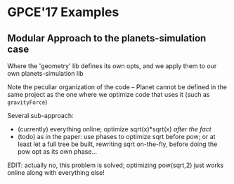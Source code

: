 # GPCE'17 Examples

## Modular Approach to the planets-simulation case

Where the 'geometry' lib defines its own opts, and we apply them to our own planets-simulation lib

Note the peculiar organization of the code – Planet cannot be defined in the same project as the one where we optimize code that uses it (such as `gravityForce`)

Several sub-approach: 
 * (currently) everything online; optimize sqrt(x)*sqrt(x) _after the fact_
 * (todo) as in the paper: use phases to optimize sqrt before pow;
 or at least let a full tree be built, rewriting sqrt on-the-fly, before doing the pow opt as its own phase...

EDIT: actually no, this problem is solved; optimizing pow(sqrt,2) just works online along with everything else!



 
